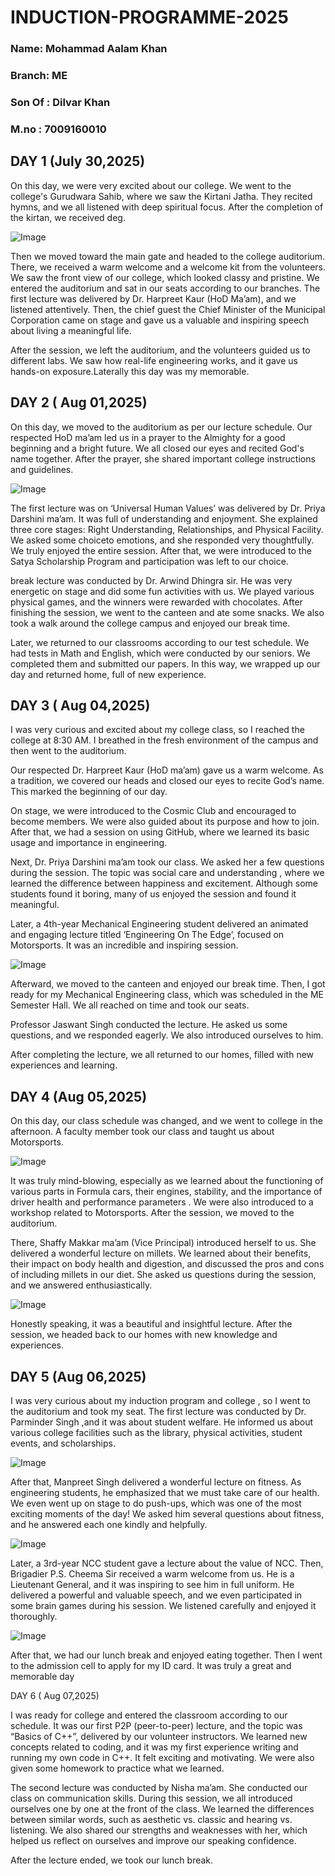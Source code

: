 # INDUCTION-PROGRAMME-2025
### Name: Mohammad Aalam Khan
### Branch: ME
### Son Of : Dilvar Khan
### M.no : 7009160010

## DAY 1 (July 30,2025)

On this day, we were very excited about our college. We went to the college's Gurudwara Sahib, where we saw the Kirtani Jatha. They recited hymns, and we all listened with deep spiritual focus. After the completion of the kirtan, we received deg.

![Image](https://github.com/user-attachments/assets/7b825fcb-91d4-4b63-9367-e02d8f27e291)

Then we moved toward the main gate and headed to the college auditorium. There, we received a warm welcome and a welcome kit from the volunteers. We saw the front view of our college, which looked classy and pristine.
We entered the auditorium and sat in our seats according to our branches. The first lecture was delivered by Dr. Harpreet Kaur (HoD Ma’am), and we listened attentively. Then, the chief guest the Chief Minister of the Municipal Corporation came on stage and gave us a valuable and inspiring speech about living a meaningful life.

After the session, we left the auditorium, and the volunteers guided us to different labs. We saw how real-life engineering works, and it gave us hands-on exposure.Laterally this day was my memorable.


## DAY 2 ( Aug 01,2025)

On this day, we moved to the auditorium as per our lecture schedule. Our respected HoD ma’am led us in a prayer to the Almighty for a good beginning and a bright future. We all closed our eyes and recited God's name together. After the prayer, she shared important college instructions and guidelines.

![Image](https://github.com/user-attachments/assets/68659d7d-a702-4811-b290-9c5f0f8c6689)

The first lecture was on ‘Universal Human Values’ was delivered by Dr. Priya Darshini ma’am. It was full of understanding and enjoyment. She explained three core stages: Right Understanding, Relationships, and Physical Facility. We asked some choiceto emotions, and she responded very thoughtfully. We truly enjoyed the entire session.
After that, we were introduced to the Satya Scholarship Program and participation was left to our choice.

break lecture was conducted by Dr. Arwind Dhingra sir. He was very energetic on stage and did some fun activities with us. We played various physical games, and the winners were rewarded with chocolates. 
After finishing the session, we went to the canteen and ate some snacks. We also took a walk around the college campus and enjoyed our break time.

Later, we returned to our classrooms according to our test schedule. We had tests in Math and English, which were conducted by our seniors. We completed them and submitted our papers.
In this way, we wrapped up our day and returned home, full of new experience. 

## DAY 3 ( Aug 04,2025)

I was very curious and excited about my college class, so I reached the college at 8:30 AM. I breathed in the fresh environment of the campus and then went to the auditorium.

Our respected Dr. Harpreet Kaur (HoD ma’am) gave us a warm welcome. As a tradition, we covered our heads and closed our eyes to recite God’s name. This marked the beginning of our day.

On stage, we were introduced to the Cosmic Club and encouraged to become members. We were also guided about its purpose and how to join. After that, we had a session on using GitHub, where we learned its basic usage and importance in engineering.

Next, Dr. Priya Darshini ma’am took our class. We asked her a few questions during the session. The topic was social care and understanding , where we learned the difference between happiness and excitement. Although some students found it boring, many of us enjoyed the session and found it meaningful.

Later, a 4th-year Mechanical Engineering student delivered an animated and engaging lecture titled ‘Engineering On The Edge’, focused on Motorsports. It was an incredible and inspiring session.

![Image](https://github.com/user-attachments/assets/d7ec51be-3c37-4548-b37a-641bb453abf1)

Afterward, we moved to the canteen and enjoyed our break time. Then, I got ready for my Mechanical Engineering class, which was scheduled in the ME Semester Hall. We all reached on time and took our seats.

Professor Jaswant Singh conducted the lecture. He asked us some questions, and we responded eagerly. We also introduced ourselves to him. 

After completing the lecture, we all returned to our homes, filled with new experiences and learning.

## DAY 4 (Aug 05,2025)
On this day, our class schedule was changed, and we went to college in the afternoon. A faculty member took our class and taught us about Motorsports. 

![Image](https://github.com/user-attachments/assets/bf7123a6-bf6c-4893-84ac-83fda9f3edaf)

It was truly mind-blowing, especially as we learned about the functioning of various parts in Formula cars, their engines, stability, and the importance of driver health and performance parameters . We were also introduced to a workshop related to Motorsports. After the session, we moved to the auditorium.

There, Shaffy Makkar ma’am (Vice Principal) introduced herself to us. She delivered a wonderful lecture on millets. We learned about their benefits, their impact on body health and digestion, and discussed the pros and cons of including millets in our diet. She asked us questions during the session, and we answered enthusiastically.

![Image](https://github.com/user-attachments/assets/f967b199-ef0d-4c4a-897d-5add3dff8269)

Honestly speaking, it was a beautiful and insightful lecture. After the session, we headed back to our homes with new knowledge and experiences.

## DAY 5 (Aug 06,2025) 

I was very curious about my induction program and college , so I went to the auditorium and took my seat. The first lecture was conducted by Dr. Parminder Singh ,and it was about student welfare. He informed us about various college facilities such as the library, physical activities, student events, and scholarships.

![Image](https://github.com/user-attachments/assets/471ae686-5592-4ffa-bcc1-340949f2be38)

After that, Manpreet Singh delivered a wonderful lecture on fitness. As engineering students, he emphasized that we must take care of our health. We even went up on stage to do push-ups, which was one of the most exciting moments of the day! We asked him several questions about fitness, and he answered each one kindly and helpfully.

![Image](https://github.com/user-attachments/assets/52a7321c-b630-44a1-9d16-d542808177cf)

Later, a 3rd-year NCC student gave a lecture about the value of NCC. Then, Brigadier P.S. Cheema Sir received a warm welcome from us. He is a Lieutenant General, and it was inspiring to see him in full uniform. He delivered a powerful and valuable speech, and we even participated in some brain games during his session. We listened carefully and enjoyed it thoroughly.

![Image](https://github.com/user-attachments/assets/befaba6e-8fb5-4af3-86e2-7090203f54e3)


After that, we had our lunch break and enjoyed eating together. Then I went to the admission cell to apply for my ID card.
It was truly a great and memorable day

DAY 6 ( Aug 07,2025)

I was ready for college and entered the classroom according to our schedule. It was our first P2P (peer-to-peer) lecture, and the topic was “Basics of C++”, delivered by our volunteer instructors. 
We learned new concepts related to coding, and it was my first experience writing and running my own code in C++. It felt exciting and motivating. We were also given some homework to practice what we learned.

The second lecture was conducted by Nisha ma’am. She conducted our class on communication skills. During this session, we all introduced ourselves one by one at the front of the class. We learned the differences between similar words, such as aesthetic vs. classic and hearing vs. listening. We also shared our strengths and weaknesses with her, which helped us reflect on ourselves and improve our speaking confidence. 

After the lecture ended, we took our lunch break.



